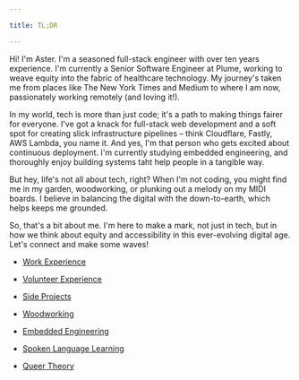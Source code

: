 ```yaml
---

title: TL;DR

---
```


  

Hi! I'm Aster. I'm a seasoned full-stack engineer with over ten years experience. I'm currently a Senior Software Engineer at Plume, working to weave equity into the fabric of healthcare technology. My journey's taken me from places like The New York Times and Medium to where I am now, passionately working remotely (and loving it!).

  

In my world, tech is more than just code; it's a path to making things fairer for everyone. I've got a knack for full-stack web development and a soft spot for creating slick infrastructure pipelines – think Cloudflare, Fastly, AWS Lambda, you name it. And yes, I'm that person who gets excited about continuous deployment. I'm currently studying embedded engineering, and thoroughly enjoy building systems taht help people in a tangible way.

  

But hey, life's not all about tech, right? When I'm not coding, you might find me in my garden, woodworking, or plunking out a melody on my MIDI boards. I believe in balancing the digital with the down-to-earth, which helps keeps me grounded.

  

So, that's a bit about me. I'm here to make a mark, not just in tech, but in how we think about equity and accessibility in this ever-evolving digital age. Let's connect and make some waves!

  

- [Work Experience](./work)

- [Volunteer Experience](./volunteer)

- [Side Projects](./side_projects)

- [Woodworking](./side_projects/woodworking)

- [Embedded Engineering](./side_projects/embedded_eng)

- [Spoken Language Learning](./side_projects/spoken_language)

- [Queer Theory](./side_projects/queer_theory)